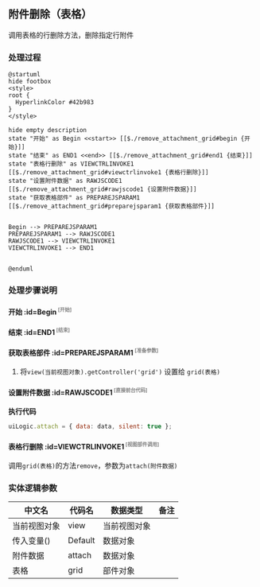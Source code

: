 ## 附件删除（表格） <!-- {docsify-ignore-all} -->

   调用表格的行删除方法，删除指定行附件

### 处理过程

```plantuml
@startuml
hide footbox
<style>
root {
  HyperlinkColor #42b983
}
</style>

hide empty description
state "开始" as Begin <<start>> [[$./remove_attachment_grid#begin {开始}]]
state "结束" as END1 <<end>> [[$./remove_attachment_grid#end1 {结束}]]
state "表格行删除" as VIEWCTRLINVOKE1  [[$./remove_attachment_grid#viewctrlinvoke1 {表格行删除}]]
state "设置附件数据" as RAWJSCODE1  [[$./remove_attachment_grid#rawjscode1 {设置附件数据}]]
state "获取表格部件" as PREPAREJSPARAM1  [[$./remove_attachment_grid#preparejsparam1 {获取表格部件}]]


Begin --> PREPAREJSPARAM1
PREPAREJSPARAM1 --> RAWJSCODE1
RAWJSCODE1 --> VIEWCTRLINVOKE1
VIEWCTRLINVOKE1 --> END1


@enduml
```


### 处理步骤说明

#### 开始 :id=Begin<sup class="footnote-symbol"> <font color=gray size=1>[开始]</font></sup>




#### 结束 :id=END1<sup class="footnote-symbol"> <font color=gray size=1>[结束]</font></sup>




#### 获取表格部件 :id=PREPAREJSPARAM1<sup class="footnote-symbol"> <font color=gray size=1>[准备参数]</font></sup>



1. 将`view(当前视图对象).getController('grid')` 设置给  `grid(表格)`

#### 设置附件数据 :id=RAWJSCODE1<sup class="footnote-symbol"> <font color=gray size=1>[直接前台代码]</font></sup>



<p class="panel-title"><b>执行代码</b></p>

```javascript
uiLogic.attach = { data: data, silent: true };
```

#### 表格行删除 :id=VIEWCTRLINVOKE1<sup class="footnote-symbol"> <font color=gray size=1>[视图部件调用]</font></sup>



调用`grid(表格)`的方法`remove`，参数为`attach(附件数据)`


### 实体逻辑参数

|    中文名   |    代码名    |  数据类型      |备注 |
| --------| --------| --------  | --------   |
|当前视图对象|view|当前视图对象||
|传入变量(<i class="fa fa-check"/></i>)|Default|数据对象||
|附件数据|attach|数据对象||
|表格|grid|部件对象||
